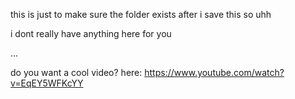this is just to make sure the folder exists after i save this so uhh

i dont really have anything here for you

...

do you want a cool video? here: https://www.youtube.com/watch?v=EqEY5WFKcYY